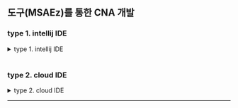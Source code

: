 ## 도구(MSAEz)를 통한 CNA 개발

### type 1. intellij IDE
<details>
<summary>type 1. intellij IDE</summary>
<p>

- 시나리오 : 주문팀에서 주문 발생(Ordered)시, 배송팀에서 주문에 따른 배송을 생성하고, 배송 이벤트(Shipped)를 발행한다.
 
- Step-1. 도구를 통한 마이크로서비스 모델링
  - http://msaez.io/ 접속
  - 샘플 모델 http://msaez.io/#/storming/nZJ2QhwVc4NlVJPbtTkZ8x9jclF2/every/1da4daa3c330f0f4960de6aefbe48f16/-M71ZQnITgjFnat_EsHk
  - 참고 영상 :  https://youtu.be/C1B5O6CM9zs
  - 고려사항 
    - Project Name에 '-'과 같은 문자가 포함되지 않았는가 ?
    - 바운디드 컨텍스트에 객체가 제대로 포함되었는가 ?
    
- Step-2. 모델 상세정보 설정(모델 속성, 이벤트 속성 및 컨텍스트 매핑)
  - 참고영상 : https://youtu.be/oCWTze2KS7E
  - 고려사항 
    - Command와 Event에 매핑되지 않고 누락된 어그리게잇은 없는가?
    - 생성 이벤트(~등록됨, ~생성됨) 트리거를  PostPersist 시점으로 Hooking 하였는가 ?
    - 삭제 이벤트(~삭제됨) 트리거를 prePersist 시점으로 Hooking 하였는가 ?
    
- Step-3. 코드 Preview, Download, and Open in IntelliJ IDE
  - 참고영상 : https://youtu.be/S2ig_1AL8JE
  
- Step-4. CNA 구현에 필요한 Software 설치 및 테스트
  - 참고영상 :  https://youtu.be/bk9Sr1rZg5w
  - Kafka 설치 (Linux)
    curl -o kafka2.5.tgz -l http://mirror.navercorp.com/apache/kafka/2.5.0/kafka_2.13-2.5.0.tgz
    tar -xvf kafka2.5.tgz
  - zookeeper 실행
    cd  kafka_2.13-2.5.0/bin
    ./zookeeper-server-start.sh ../config/zookeeper.properties 
  - kafka 실행
    cd  kafka_2.13-2.5.0/bin
    ./kafka-server-start.sh ../config/server.properties
    
  - Topic을 통한 메세지 통신 예시
    - 토픽 생성
      cd  kafka_2.13-2.5.0/bin
      ./kafka-topics.sh --zookeeper localhost:2181 --topic eventTopic --create --partitions 1 --replication-factor 1
    - 토픽 리스트 보기
      ./kafka-topics.sh --zookeeper localhost:2181 --list
    - 이벤트 발행하기
      ./kafka-console-producer.sh --broker-list http://localhost:9092 --topic eventTopic
    - 이벤트 수신하기 
      ./kafka-console-consumer.sh --bootstrap-server http://localhost:9092 --topic eventTopic --from-beginning
      
- Step-5. order 서비스의 이벤트 Publish 
  - 참고영상 : https://youtu.be/-0qyOsDfnEQ
  - MSA가 ubuntu kafka Server를 사용하도록 설정
    - Ubuntu에서 ifconfig 실행 후, IP 정보를 windows hosts 파일에 등록
    - xxx.xx.xx.xxx    HOSTNAME.localdomain
    - application.yml 에도 broker IP설정
      - 16행, brokers: xxx.xxx.xx.xx:9092
  - order MSA 실행 및 REST 호출 
    - http POST http://localhost:8081/orders productId=1001 qty=3
    - kafka Consumer에서 이벤트 Publish 확인 
  - Trouble Shooting
    - [Error] org.springframework.messaging.MessageDeliveryException: Dispatcher has no subscribers..... 
      - Solution : PolicyHandler.java 에 아래 코드 추가
      
      @StreamListener(KafkaProcessor.INPUT)
      public void onEvent(@Payload String message) { }
      
    - Connection to node -1 could not be established. Broker may not be available.
      - Solution : Kafka Server를 인식하지 못해 발생, kafka Server의 실행 상태를 확인하거나, Windows hosts 화일에 kafka broker정보의 정상 등록 확인
      
      xxx.xx.xx.xxx    HOSTNAME.localdomain
      
    - An exception occurred while running. null: InvocationTargetException: Either 'name' or 'value' must be provided in @FeignClient
      - Solution : FeignClient가 사용된 코드의 name, 또는 value 확인
    - Port Binding 오류 시,
      - Solution : 실행 중인 서비스가 정상적으로 종료되지 않아 발생한 Port 충돌로, 종료되지 않은 프로세스를 확인하고 종료 후 재실행
      
      - 프로세스 확인 및 종료 방법
      netstat -ano | findstr PID :808
      taskkill /pid 18264 /f
      
      
- Step-6. delivery Policy(PolicyHandler.java) Biz-Logic 구현 및 테스트 
  - 참고영상 : https://youtu.be/3alTcOnkTdY
  - delivery PolicyHandler Code
    ````java
    
    @Autowired
    DeliveryRepository deliveryRepository;
    
    @StreamListener(KafkaProcessor.INPUT)
    public void wheneverOrdered_Ship(@Payload Ordered ordered){
    
        if(ordered.isMe()){
            Delivery delivery = new Delivery();
            delivery.setOrderId(ordered.getId());
            delivery.setStatus(Shipped);
    
            deliveryRepository.save(delivery);
        }
    }
    ````
  - delivery MSA 실행 및 REST 호출 
    - http POST http://localhost:8081/orders productId=1002 qty=3
    - kafka Consumer에서 이벤트 Publish 확인 
  - 테스트 고려사항 :
    - 테스트 수행 시, 파라미터의 Type이 제대로 지켜졌는가 ?
    - 포트를 통한 서비스 실행 확인 : netstat -ano | findstr PID :808
    
- Step-7. Gateway를 통한 서비스 라우팅
  - 참고영상 : https://youtu.be/JjoGQ-sg3nw
  - application.yml 화일 수정 : 18라인,  Path=/deliveries/**, /cancellations/** 
  - 포트를 통한 서비스 실행 확인 : netstat -ano | findstr PID :808
  
- Step-8. 동기호출(Request/Response) 
  - Order.java에서 FeignClient 구현
    Order.java 36행
    cancellation.setOrderId(this.getId());
    cancellation.setStatus(CANCELED);
  - http DELETE http://localhost:8081/orders/1
  
- Step-9. CQRS (Dashboard, Mypage,... ) 추가


</p>
</details>
<br />



### type 2. cloud IDE
<details>
<summary>type 2. cloud IDE</summary>
<p>


- 시나리오 : 주문팀에서 주문 발생(Ordered)시, 배송팀에서 주문에 따른 배송을 생성하고, 배송 이벤트(Shipped)를 발행한다.
 
- Step-1. 도구를 통한 마이크로서비스 모델링
  - http://msaez.io/ 접속
  - 샘플 모델 http://msaez.io/#/storming/VdykvRQp3sZo5sXWaKm6iy81wop2/mine/530eba2af53a4a0a2d63975e06b1d828/-M91BRFWY2cmCKGeHUh_
  - 참고 영상 :  https://youtu.be/C1B5O6CM9zs
  - 고려사항 
    - Project Name에 '-'과 같은 문자가 포함되지 않았는가 ?
    - 바운디드 컨텍스트에 객체가 제대로 포함되었는가 ?
    
- Step-2. 모델 상세정보 설정(모델 속성, 이벤트 속성 및 컨텍스트 매핑)
  - 참고영상 : https://youtu.be/oCWTze2KS7E
  - 고려사항 
    - Command와 Event에 매핑되지 않고 누락된 어그리게잇은 없는가?
    - 생성 이벤트(~등록됨, ~생성됨) 트리거를  PostPersist 시점으로 Hooking 하였는가 ?
    - 삭제 이벤트(~삭제됨) 트리거를 prePersist 시점으로 Hooking 하였는가 ?
    
- Step-3. fork and Open in Cloud IDE
  - 오른쪽 상단의 fork 버튼을 클릭하여 자신의 레파지토리로 이동합니다.
  - ![Event01](/img/03_Bizdevops/04/02/stmfork.png)

  - 오른쪽 상단의 'Code' 에 마우스를 올려서 Project IDE 를 클릭하여 IDE 화면으로 이동합니다.
  
- Step-4. IDE 카프카 테스트
  - 참고영상 :  https://youtu.be/bk9Sr1rZg5w
  - Topic을 통한 메세지 통신 예시

    - 토픽 생성
      /usr/local/kafka/bin/kafka-topics.sh --zookeeper localhost:2181 --topic eventTopic --create --partitions 1 --replication-factor 1

    - 토픽 리스트 보기
      /usr/local/kafka/bin/kafka-topics.sh --zookeeper localhost:2181 --list

    - 이벤트 발행하기
      /usr/local/kafka/bin/kafka-console-producer.sh --broker-list localhost:9092 --topic eventTopic

    - 이벤트 수신하기 
      /usr/local/kafka/bin/kafka-console-consumer.sh --bootstrap-server localhost:9092 --topic eventTopic --from-beginning
      
- Step-5. order 서비스의 이벤트 Publish 
  - 참고영상 : https://youtu.be/-0qyOsDfnEQ
  - order MSA 실행 및 REST 호출 
    - 터미널을 엽니다.
    - cd orders
    - mvn spring-boot:run

    - 새로운 터미널을 열어서 주문을 합니다.
    - http POST http://localhost:8081/orders productId=1001 qty=3
    
    - kafka Consumer에서 이벤트 확인 
      - /usr/local/kafka/bin/kafka-console-consumer.sh --bootstrap-server localhost:9092 --topic shopide --from-beginning

    - [참고] 카프카의 --topic shopide 부분에 토픽명칭을 정확히 넣어야 합니다. 토픽 명칭을 확인하는 방법은 resources/appication.yml 파일의 spring.cloud.stream.bindings.event-out.destination 입니다.
      
      
- Step-6. delivery Policy(PolicyHandler.java) Biz-Logic 구현 및 테스트 
  - 참고영상 : https://youtu.be/3alTcOnkTdY
  - delivery PolicyHandler Code
    ````java
    
    @Autowired
    DeliveryRepository deliveryRepository;
    
    @StreamListener(KafkaProcessor.INPUT)
    public void wheneverOrdered_Ship(@Payload Ordered ordered){
    
        if(ordered.isMe()){
            Delivery delivery = new Delivery();
            delivery.setOrderId(ordered.getId());
            delivery.setStatus("Shipped");
    
            deliveryRepository.save(delivery);
        }
    }
    ````
  - delivery MSA 실행 및 REST 호출 
    - cd delivery
    - mvn spring-boot:run

    - http POST http://localhost:8081/orders productId=1002 qty=3
    - kafka Consumer에서 이벤트 확인 
  - 테스트 고려사항 :
    - 테스트 수행 시, 파라미터의 Type이 제대로 지켜졌는가 ?
    - Save 를 잘 하였는지 확인 (ide 상단의 파일에 하얀색 동그라미가 있으면 파일 수정 후 저장이 안된 것입니다.)
    
- Step-7. Gateway를 통한 서비스 라우팅
  - 참고영상 : https://youtu.be/JjoGQ-sg3nw
  - application.yml 화일 수정 : 18라인,  Path=/deliveries/**, /cancellations/** 
  - cd gateway
  - mvn spring-boot:run

  - 게이트웨이 주소를 통하여 주문 발송
  - http POST http://localhost:8088/orders productId=1002 qty=3
  - kafka Consumer에서 이벤트 확인 

  
- Step-8. 동기호출(Request/Response) 
  - Order.java에서 FeignClient 구현
    Order.java 36행
    cancellation.setOrderId("this.getId()");
    cancellation.setStatus("CANCELED");

  - external/CancellationService.java 파일의 11행 url 변경
    http://delivery:8080 -> http://localhost:8082

  - order 서비스 재실행 후 주문 및 주문 취소

  - 주문
    - http POST http://localhost:8081/orders productId=1001 qty=3
  - 주문 취소
    - http DELETE http://localhost:8081/orders/1

  - kafka Consumer에서 이벤트 확인 

  ```
  ## 결과 데이터

  {"eventType":"Ordered","timestamp":"20200605034240","id":1,"productId":"1001","qty":3,"me":true}
  {"eventType":"Shipped","timestamp":"20200605034240","id":4,"orderId":1,"status":"Shipped","me":true}

  {"eventType":"DeliveryCanceled","timestamp":"20200605034645","id":2,"orderId":"1","status":"CANCELED","me":true}
  {"eventType":"OrderCanceled","timestamp":"20200605034644","id":1,"productId":"1001","qty":3,"me":true}

  ```
  
- Step-9. CQRS (Dashboard, Mypage,... ) 추가



</p>
</details>
<hr />
<br />

